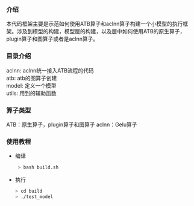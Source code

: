 ### 介绍
本代码框架主要是示范如何使用ATB算子和aclnn算子构建一个小模型的执行框架。涉及到模型的构建，模型层的构建，以及层中如何使用ATB的原生算子，plugin算子和图算子或者是aclnn算子。

### 目录介绍
aclnn: aclnn统一接入ATB流程的代码<br>
atb: atb的图算子创建<br>
model: 定义一个模型<br>
utils: 用到的辅助函数<br>

### 算子类型
ATB：原生算子，plugin算子和图算子
aclnn：Gelu算子

### 使用教程
 - 编译<br>
   ```sh
    > bash build.sh
    ```

 - 执行<br>
    ```sh
    > cd build
    > ./test_model
    ```